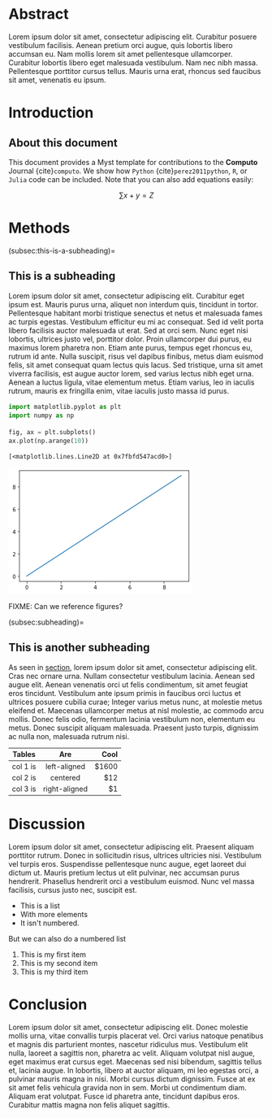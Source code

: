 # Abstract

Lorem ipsum dolor sit amet, consectetur adipiscing elit. Curabitur posuere
vestibulum facilisis. Aenean pretium orci augue, quis lobortis libero accumsan
eu. Nam mollis lorem sit amet pellentesque ullamcorper. Curabitur lobortis
libero eget malesuada vestibulum. Nam nec nibh massa. Pellentesque porttitor
cursus tellus. Mauris urna erat, rhoncus sed faucibus sit amet, venenatis eu
ipsum. 

# Introduction

## About this document

This document provides a Myst template for contributions to the **Computo**
Journal {cite}`computo`. We show how `Python` {cite}`perez2011python`, `R`, or `Julia` code can be included.
Note that you can also add equations easily:

$$
\sum x + y = Z
$$


# Methods


(subsec:this-is-a-subheading)=
## This is a subheading

Lorem ipsum dolor sit amet, consectetur adipiscing elit. Curabitur eget ipsum
est. Mauris purus urna, aliquet non interdum quis, tincidunt in tortor.
Pellentesque habitant morbi tristique senectus et netus et malesuada fames ac
turpis egestas. Vestibulum efficitur eu mi ac consequat. Sed id velit porta
libero facilisis auctor malesuada ut erat. Sed at orci sem. Nunc eget nisi
lobortis, ultrices justo vel, porttitor dolor. Proin ullamcorper dui purus, eu
maximus lorem pharetra non. Etiam ante purus, tempus eget rhoncus eu, rutrum
id ante. Nulla suscipit, risus vel dapibus finibus, metus diam euismod felis,
sit amet consequat quam lectus quis lacus. Sed tristique, urna sit amet
viverra facilisis, est augue auctor lorem, sed varius lectus nibh eget urna.
Aenean a luctus ligula, vitae elementum metus. Etiam varius, leo in iaculis
rutrum, mauris ex fringilla enim, vitae iaculis justo massa id purus.


```python
import matplotlib.pyplot as plt
import numpy as np

fig, ax = plt.subplots()
ax.plot(np.arange(10))
```




    [<matplotlib.lines.Line2D at 0x7fbfd547acd0>]




    
![png](output_files/output_1_1.png)
    


FIXME: Can we reference figures?

(subsec:subheading)=
## This is another subheading

As seen in [section](subsec:this-is-a-subheading), lorem ipsum dolor sit amet,
consectetur adipiscing elit. Cras nec ornare urna. Nullam consectetur
vestibulum lacinia. Aenean sed augue elit. Aenean venenatis orci ut felis
condimentum, sit amet feugiat eros tincidunt. Vestibulum ante ipsum primis in
faucibus orci luctus et ultrices posuere cubilia curae; Integer varius metus
nunc, at molestie metus eleifend et. Maecenas ullamcorper metus at nisl
molestie, ac commodo arcu mollis. Donec felis odio, fermentum lacinia
vestibulum non, elementum eu metus. Donec suscipit aliquam malesuada. Praesent
justo turpis, dignissim ac nulla non, malesuada rutrum nisi.

| Tables   |      Are      |  Cool |
|----------|:-------------:|------:|
| col 1 is |  left-aligned | $1600 |
| col 2 is |    centered   |   $12 |
| col 3 is | right-aligned |    $1 |

# Discussion

Lorem ipsum dolor sit amet, consectetur adipiscing elit. Praesent aliquam
porttitor rutrum. Donec in sollicitudin risus, ultrices ultricies nisi.
Vestibulum vel turpis eros. Suspendisse pellentesque nunc augue, eget laoreet
dui dictum ut. Mauris pretium lectus ut elit pulvinar, nec accumsan purus
hendrerit. Phasellus hendrerit orci a vestibulum euismod. Nunc vel massa
facilisis, cursus justo nec, suscipit est. 

- This is a list
- With more elements
- It isn't numbered.

But we can also do a numbered list

1. This is my first item
2. This is my second item
3. This is my third item

# Conclusion

Lorem ipsum dolor sit amet, consectetur adipiscing elit. Donec molestie mollis
urna, vitae convallis turpis placerat vel. Orci varius natoque penatibus et
magnis dis parturient montes, nascetur ridiculus mus. Vestibulum elit nulla,
laoreet a sagittis non, pharetra ac velit. Aliquam volutpat nisl augue, eget
maximus erat cursus eget. Maecenas sed nisi bibendum, sagittis tellus et,
lacinia augue. In lobortis, libero at auctor aliquam, mi leo egestas orci, a
pulvinar mauris magna in nisi. Morbi cursus dictum dignissim. Fusce at ex sit
amet felis vehicula gravida non in sem. Morbi ut condimentum diam. Aliquam
erat volutpat. Fusce id pharetra ante, tincidunt dapibus eros. Curabitur
mattis magna non felis aliquet sagittis. 

```{bibliography}
```
